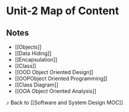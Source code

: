 # Unit-2 Map of Content


## Notes
- [[Objects]]
- [[Data Hiding]]
- [[Encapsulation]]
- [[Class]]
- [[OOD Object Oriented Design]]
- [[OOPObject Oriented Programming]]
- [[Class Diagram]]
- [[OOA Object Oriented Analysis]]

⤴️ Back to [[Software and System Design MOC]]